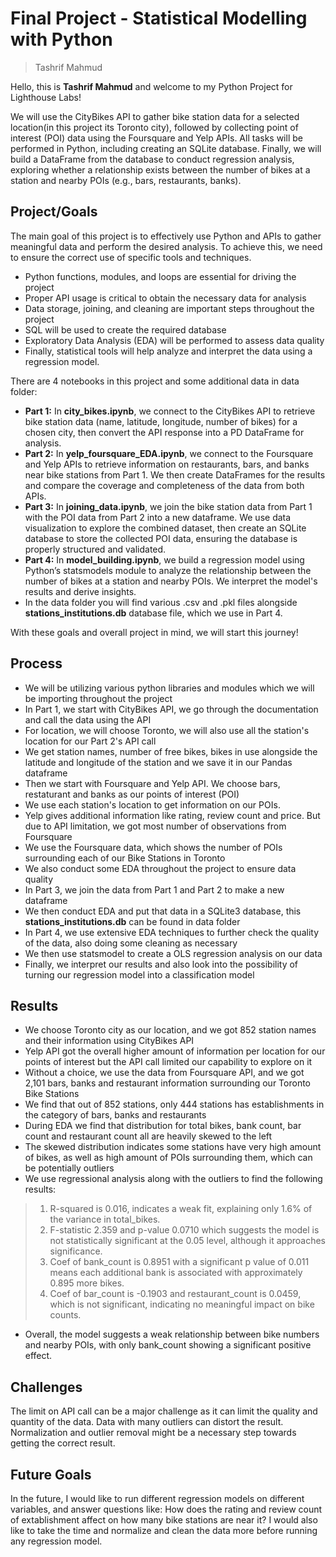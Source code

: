 # Final Project - Statistical Modelling with Python
> Tashrif Mahmud

Hello, this is **Tashrif Mahmud** and welcome to my Python Project for Lighthouse Labs!

We will use the CityBikes API to gather bike station data for a selected location(in this project its Toronto city), followed by collecting point of interest (POI) data using the Foursquare and Yelp APIs. All tasks will be performed in Python, including creating an SQLite database. Finally, we will build a DataFrame from the database to conduct regression analysis, exploring whether a relationship exists between the number of bikes at a station and nearby POIs (e.g., bars, restaurants, banks).

## Project/Goals

The main goal of this project is to effectively use Python and APIs to gather meaningful data and perform the desired analysis. To achieve this, we need to ensure the correct use of specific tools and techniques.

* Python functions, modules, and loops are essential for driving the project
* Proper API usage is critical to obtain the necessary data for analysis
* Data storage, joining, and cleaning are important steps throughout the project
* SQL will be used to create the required database
* Exploratory Data Analysis (EDA) will be performed to assess data quality
* Finally, statistical tools will help analyze and interpret the data using a regression model.

There are 4 notebooks in this project and some additional data in data folder:
* **Part 1:** In **city_bikes.ipynb**, we connect to the CityBikes API to retrieve bike station data (name, latitude, longitude, number of bikes) for a chosen city, then convert the API response into a PD DataFrame for analysis.
* **Part 2:** In **yelp_foursquare_EDA.ipynb**, we connect to the Foursquare and Yelp APIs to retrieve information on restaurants, bars, and banks near bike stations from Part 1. We then create DataFrames for the results and compare the coverage and completeness of the data from both APIs.
* **Part 3:** In **joining_data.ipynb**, we join the bike station data from Part 1 with the POI data from Part 2 into a new dataframe. We use data visualization to explore the combined dataset, then create an SQLite database to store the collected POI data, ensuring the database is properly structured and validated.
* **Part 4:** In **model_building.ipynb**, we build a regression model using Python’s statsmodels module to analyze the relationship between the number of bikes at a station and nearby POIs. We interpret the model's results and derive insights.
* In the data folder you will find various .csv and .pkl files alongside **stations_institutions.db** database file, which we use in Part 4.

With these goals and overall project in mind, we will start this journey!

## Process
* We will be utilizing various python libraries and modules which we will be importing throughout the project
* In Part 1, we start with CityBikes API, we go through the documentation and call the data using the API
* For location, we will choose Toronto, we will also use all the station's location for our Part 2's API call
* We get station names, number of free bikes, bikes in use alongside the latitude and longitude of the station and we save it in our Pandas dataframe
* Then we start with Foursquare and Yelp API. We choose bars, restaturant and banks as our points of interest (POI)
* We use each station's location to get information on our POIs.
* Yelp gives additional information like rating, review count and price. But due to API limitation, we got most number of observations from Foursquare
* We use the Foursquare data, which shows the number of POIs surrounding each of our Bike Stations in Toronto 
* We also conduct some EDA throughout the project to ensure data quality 
* In Part 3, we join the data from Part 1 and Part 2 to make a new dataframe
* We then conduct EDA and put that data in a SQLite3 database, this **stations_institutions.db** can be found in data folder
* In Part 4, we use extensive EDA techniques to further check the quality of the data, also doing some cleaning as necessary 
* We then use statsmodel to create a OLS regression analysis on our data
* Finally, we interpret our results and also look into the possibility of turning our regression model into a classification model 

## Results
* We choose Toronto city as our location, and we got 852 station names and their information using CityBikes API
* Yelp API got the overall higher amount of information per location for our points of interest but the API call limited our capability to explore on it
* Without a choice, we use the data from Foursquare API, and we got 2,101 bars, banks and restaurant information surrounding our Toronto Bike Stations
* We find that out of 852 stations, only 444 stations has establishments in the category of bars, banks and restaurants
* During EDA we find that distribution for total bikes, bank count, bar count and restaurant count all are heavily skewed to the left
* The skewed distribution indicates some stations have very high amount of bikes, as well as high amount of POIs surrounding them, which can be potentially outliers
* We use regressional analysis along with the outliers to find the following results:
> 1. R-squared is 0.016, indicates a weak fit, explaining only 1.6% of the variance in total_bikes.
> 2. F-statistic 2.359 and p-value 0.0710 which suggests the model is not statistically significant at the 0.05 level, although it approaches significance.
> 3. Coef of bank_count is 0.8951 with a significant p value of 0.011 means each additional bank is associated with approximately 0.895 more bikes.
> 4. Coef of bar_count is -0.1903 and restaurant_count is 0.0459, which is not significant, indicating no meaningful impact on bike counts.
* Overall, the model suggests a weak relationship between bike numbers and nearby POIs, with only bank_count showing a significant positive effect.

## Challenges 
The limit on API call can be a major challenge as it can limit the quality and quantity of the data. Data with many outliers can distort the result. Normalization and outlier removal might be a necessary step towards getting the correct result.

## Future Goals
In the future, I would like to run different regression models on different variables, and answer questions like: How does the rating and review count of extablishment affect on how many bike stations are near it? I would also like to take the time and normalize and clean the data more before running any regression model.
